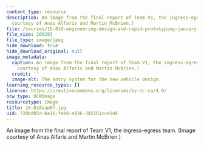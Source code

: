 ```yaml
---
content_type: resource
description: An image from the final report of Team V1, the ingress-egress team. (Image
  courtesy of Anas Alfaris and Martin McBrien.)
file: /courses/16-810-engineering-design-and-rapid-prototyping-january-iap-2007/728bd85d8a16feb8a936385161cce1d4_16-810iap07.jpg
file_size: 109283
file_type: image/jpeg
hide_download: true
hide_download_original: null
image_metadata:
  caption: An image from the final report of Team V1, the ingress-egress team. (Image
    courtesy of Anas Alfaris and Martin McBrien.)
  credit: ''
  image-alt: The entry system for the new vehicle design.
learning_resource_types: []
license: https://creativecommons.org/licenses/by-nc-sa/4.0/
ocw_type: OCWImage
resourcetype: Image
title: 16-810iap07.jpg
uid: 728bd85d-8a16-feb8-a936-385161cce1d4
---
```

An image from the final report of Team V1, the ingress-egress team. (Image courtesy of Anas Alfaris and Martin McBrien.)